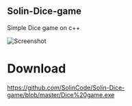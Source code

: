 ## Solin-Dice-game
Simple Dice game on c++

  ![Screenshot](https://user-images.githubusercontent.com/90050280/165503006-8292155b-39d7-4db8-82fb-a10745d1d71a.png)

# Download

https://github.com/SolinCode/Solin-Dice-game/blob/master/Dice%20game.exe
